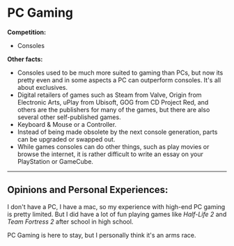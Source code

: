 # PC Gaming

**Competition:**
* Consoles

**Other facts:**
* Consoles used to be much more suited to gaming than PCs, but now its pretty even and in some aspects a PC can outperform consoles. It's all about exclusives.
* Digital retailers of games such as Steam from Valve, Origin from Electronic Arts, uPlay from Ubisoft, GOG from CD Project Red, and others are the publishers for many of the games, but there are also several other self-published games.
* Keyboard & Mouse or a Controller.
* Instead of being made obsolete by the next console generation, parts can be upgraded or swapped out.
* While games consoles can do other things, such as play movies or browse the internet, it is rather difficult to write an essay on your PlayStation or GameCube.
---

## Opinions and Personal Experiences:
I don't have a PC, I have a mac, so my experience with high-end PC gaming is pretty limited. But I did have a lot of fun playing games like *Half-Life 2* and *Team Fortress 2* after school in high school.

PC Gaming is here to stay, but I personally think it's an arms race.
